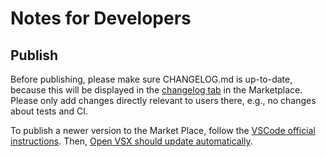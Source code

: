 # Notes for Developers

## Publish

Before publishing, please make sure CHANGELOG.md is up-to-date, because this
will be displayed in the [changelog tab][] in the Marketplace. Please only add
changes directly relevant to users there, e.g., no changes about tests and CI.

To publish a newer version to the Market Place, follow the [VSCode official
instructions][]. Then,
[Open VSX should update automatically](https://github.com/EclipseFdn/open-vsx.org/wiki/Auto-Publishing-Extensions#how-to-auto-publish-an-extension).

[VSCode official instructions]: https://code.visualstudio.com/api/working-with-extensions/publishing-extension
[changelog tab]: https://marketplace.visualstudio.com/items/EditorConfig.EditorConfig/changelog

